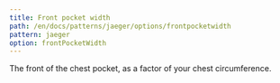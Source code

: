 ```yaml
---
title: Front pocket width
path: /en/docs/patterns/jaeger/options/frontpocketwidth
pattern: jaeger
option: frontPocketWidth
---
```


The front of the chest pocket, as a factor of your chest circumference.
